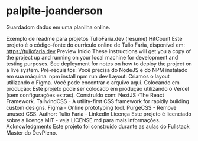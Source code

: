 # palpite-joanderson
 Guardadom dados em uma planilha online. 

 Exemplo de readme para projetos
 TulioFaria.dev (resume)
HitCount
Este projeto é o código-fonte do curriculo online de Tulio Faria, disponível em: https://tuliofaria.dev
Preview
Início
These instructions will get you a copy of the project up and running on your local machine for development and testing purposes. See deployment for notes on how to deploy the project on a live system.
Pré-requisitos:
Você precisa do NodeJS e do NPM instalado em sua máquina.
npm install
npm run dev
Layout:
Criamos o layout utilizando o Figma. Você pode encontrar o arquivo aqui.
Colocando em produção:
Este projeto pode ser colocado em produção utilizando o Vercel (sem configurações extras).
Construído com:
NextJS -The React Framework.
TailwindCSS - A utility-first CSS framework for rapidly building custom designs.
Figma - Online prototyping tool.
PurgeCSS - Remove unused CSS.
Author:
Tulio Faria - LinkedIn
Licença
Este projeto é licenciado sobre a licença MIT - veja LICENSE.md para mais informações.
Acknowledgments
Este projeto foi construído durante as aulas do Fullstack Master do DevPleno.
